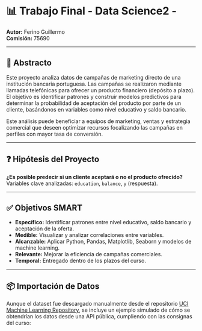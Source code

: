 # 📊 Trabajo Final - Data Science2 -

**Autor:** Ferino Guillermo  
**Comisión:** 75690   

---

## 🎯 Abstracto

Este proyecto analiza datos de campañas de marketing directo de una institución bancaria portuguesa. Las campañas se realizaron mediante llamadas telefónicas para ofrecer un producto financiero (depósito a plazo). El objetivo es identificar patrones y construir modelos predictivos para determinar la probabilidad de aceptación del producto por parte de un cliente, basándonos en variables como nivel educativo y saldo bancario.

Este análisis puede beneficiar a equipos de marketing, ventas y estrategia comercial que deseen optimizar recursos focalizando las campañas en perfiles con mayor tasa de conversión.

---

## ❓ Hipótesis del Proyecto

**¿Es posible predecir si un cliente aceptará o no el producto ofrecido?**  
Variables clave analizadas: `education`, `balance`, `y` (respuesta).

---

## ✅ Objetivos SMART

- **Específico:** Identificar patrones entre nivel educativo, saldo bancario y aceptación de la oferta.
- **Medible:** Visualizar y analizar correlaciones entre variables.
- **Alcanzable:** Aplicar Python, Pandas, Matplotlib, Seaborn y modelos de machine learning.
- **Relevante:** Mejorar la eficiencia de campañas comerciales.
- **Temporal:** Entregado dentro de los plazos del curso.

---

## 📦 Importación de Datos

Aunque el dataset fue descargado manualmente desde el repositorio [UCI Machine Learning Repository](https://archive.ics.uci.edu/ml/datasets/bank+marketing), se incluye un ejemplo simulado de cómo se obtendrían los datos desde una API pública, cumpliendo con las consignas del curso:

